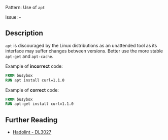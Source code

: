 Pattern: Use of `apt`

Issue: -

## Description

`apt` is discouraged by the Linux distributions as an unattended tool as its interface may suffer changes between versions. Better use the more stable `apt-get` and `apt-cache`.

Example of **incorrect** code:

```dockerfile
FROM busybox
RUN apt install curl=1.1.0
```

Example of **correct** code:

```dockerfile
FROM busybox
RUN apt-get install curl=1.1.0
```

## Further Reading

* [Hadolint - DL3027](https://github.com/hadolint/hadolint/wiki/DL3027)
